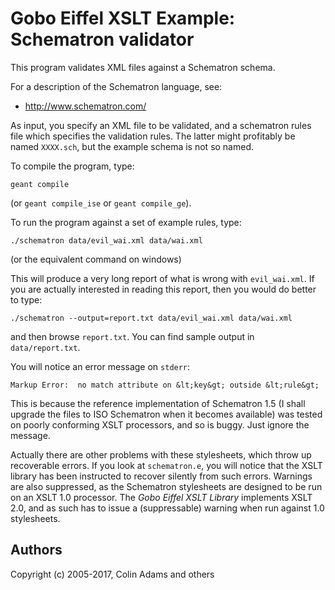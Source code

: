 # Gobo Eiffel XSLT Example: Schematron validator

This program validates XML files against a Schematron schema.

For a description of the Schematron language, see:

* <http://www.schematron.com/>

As input, you specify an XML file to be validated, and a schematron
rules file which specifies the validation rules. The latter might
profitably be named `XXXX.sch`, but the example schema is not so named.

To compile the program, type:

    geant compile

(or `geant compile_ise` or `geant compile_ge`).

To run the program against a set of example rules, type:

    ./schematron data/evil_wai.xml data/wai.xml

(or the equivalent command on windows)

This will produce a very long report of what is wrong with
`evil_wai.xml`. If you are actually interested in reading this report,
then you would do better to type:

    ./schematron --output=report.txt data/evil_wai.xml data/wai.xml

and then browse `report.txt`. You can find sample output
in `data/report.txt`.

You will notice an error message on `stderr`:

    Markup Error:  no match attribute on &lt;key&gt; outside &lt;rule&gt;

This is because the reference implementation of Schematron 1.5 (I
shall upgrade the files to ISO Schematron when it becomes available) 
was tested on poorly conforming XSLT processors, and so is buggy.
Just ignore the message.

Actually there are other problems with these stylesheets, which throw
up recoverable errors. If you look at `schematron.e`, you will notice
that the XSLT library has been instructed to recover silently from
such errors.
Warnings are also suppressed, as the Schematron stylesheets are
designed to be run on an XSLT 1.0 processor. The *Gobo Eiffel
XSLT Library* implements XSLT 2.0, and as such has to issue a
(suppressable) warning when run against 1.0 stylesheets.

## Authors

Copyright (c) 2005-2017, Colin Adams and others
